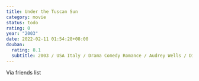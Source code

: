 ```yaml
---
title: Under the Tuscan Sun
category: movie
status: todo
rating: 0
year: "2003"
date: 2022-02-11 01:54:28+08:00
douban:
  rating: 8.1
  subtitle: 2003 / USA Italy / Drama Comedy Romance / Audrey Wells / Diane Lane Sandra Oh
---
```


Via friends list
